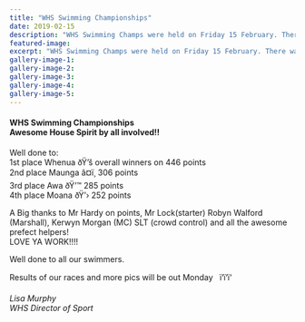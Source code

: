 ```yaml
---
title: "WHS Swimming Championships"
date: 2019-02-15
description: "WHS Swimming Champs were held on Friday 15 February. There was awesome House Spirit by all involved..."
featured-image: 
excerpt: "WHS Swimming Champs were held on Friday 15 February. There was awesome House Spirit by all involved."
gallery-image-1: 
gallery-image-2: 
gallery-image-3: 
gallery-image-4: 
gallery-image-5: 
---
```


<h4>WHS Swimming Championships<br />Awesome House Spirit by all involved!!</h4>
<p>Well done to:<br />1st place Whenua&nbsp;<span>ðŸ’š</span>&nbsp;overall winners on 446 points<br />2nd place Maunga&nbsp;<span class="_5mfr"><span class="_6qdm">â¤ï¸</span></span>&nbsp;306 points<br />3rd place Awa&nbsp;<span>ðŸ’™</span>&nbsp;285 points<span class="text_exposed_show"><br />4th place Moana<span>&nbsp;</span><span class="_5mfr"><span class="_6qdm">ðŸ’›</span></span>&nbsp;252 points</span></p>
<div class="text_exposed_show">
<p>A Big thanks to Mr Hardy on points, Mr Lock(starter) Robyn Walford (Marshall), Kerwyn Morgan (MC) SLT (crowd control) and all the awesome prefect helpers!&nbsp;<br />LOVE YA WORK!!!!</p>
<p>Well done to all our swimmers.</p>
<p>Results of our races and more pics will be out Monday&nbsp; &nbsp;<span class="_5mfr"><span class="_6qdm">ï‘</span></span><span class="_5mfr"><span class="_6qdm">ï‘</span></span><span class="_5mfr"><span class="_6qdm">ï‘</span></span></p>
<p><em>Lisa Murphy</em><br /><em>WHS Director of Sport</em></p>
</div>

